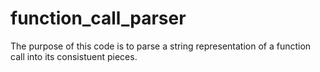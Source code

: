 # function_call_parser

The purpose of this code is to parse a string representation of a function call into its consistuent pieces.
